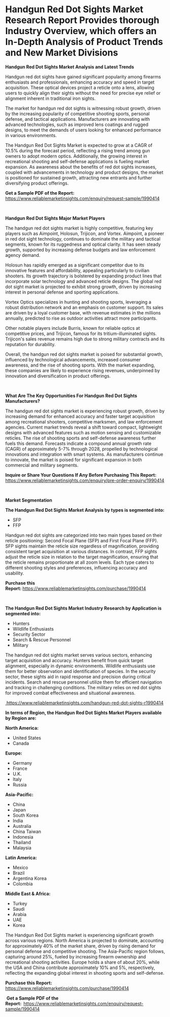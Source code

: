 <p><h1>Handgun Red Dot Sights Market Research Report Provides thorough Industry Overview, which offers an In-Depth Analysis of Product Trends and New Market Divisions</h1></p><p><strong>Handgun Red Dot Sights Market Analysis and Latest Trends</strong></p>
<p><p>Handgun red dot sights have gained significant popularity among firearms enthusiasts and professionals, enhancing accuracy and speed in target acquisition. These optical devices project a reticle onto a lens, allowing users to quickly align their sights without the need for precise eye relief or alignment inherent in traditional iron sights.</p><p>The market for handgun red dot sights is witnessing robust growth, driven by the increasing popularity of competitive shooting sports, personal defense, and tactical applications. Manufacturers are innovating with advanced technologies, such as improved lens coatings and rugged designs, to meet the demands of users looking for enhanced performance in various environments.</p><p>The Handgun Red Dot Sights Market is expected to grow at a CAGR of 10.5% during the forecast period, reflecting a rising trend among gun owners to adopt modern optics. Additionally, the growing interest in recreational shooting and self-defense applications is fueling market expansion. As awareness about the benefits of red dot sights increases, coupled with advancements in technology and product designs, the market is positioned for sustained growth, attracting new entrants and further diversifying product offerings.</p></p>
<p><strong>Get a Sample PDF of the Report:&nbsp;</strong> <a href="https://www.reliablemarketinsights.com/enquiry/request-sample/1990414?utm_campaign=2111&utm_medium=2&utm_source=Github&utm_content=ia&utm_term=12042025&utm_id=handgun-red-dot-sights">https://www.reliablemarketinsights.com/enquiry/request-sample/1990414</a></p>
<p>&nbsp;</p>
<p><strong>Handgun Red Dot Sights Major Market Players</strong></p>
<p><p>The handgun red dot sights market is highly competitive, featuring key players such as Aimpoint, Holosun, Trijicon, and Vortex. Aimpoint, a pioneer in red dot sight technology, continues to dominate the military and tactical segments, known for its ruggedness and optical clarity. It has seen steady growth, supported by increasing defense budgets and law enforcement agency demand.</p><p>Holosun has rapidly emerged as a significant competitor due to its innovative features and affordability, appealing particularly to civilian shooters. Its growth trajectory is bolstered by expanding product lines that incorporate solar technology and advanced reticle designs. The global red dot sight market is projected to exhibit strong growth, driven by increasing interest in personal defense and sporting applications.</p><p>Vortex Optics specializes in hunting and shooting sports, leveraging a robust distribution network and an emphasis on customer support. Its sales are driven by a loyal customer base, with revenue estimates in the millions annually, predicted to rise as outdoor activities attract more participants.</p><p>Other notable players include Burris, known for reliable optics at competitive prices, and Trijicon, famous for its tritium-illuminated sights. Trijicon's sales revenue remains high due to strong military contracts and its reputation for durability.</p><p>Overall, the handgun red dot sights market is poised for substantial growth, influenced by technological advancements, increased consumer awareness, and the rise of shooting sports. With the market expanding, these companies are likely to experience rising revenues, underpinned by innovation and diversification in product offerings.</p></p>
<p>&nbsp;</p>
<p><strong>What Are The Key Opportunities For Handgun Red Dot Sights Manufacturers?</strong></p>
<p><p>The handgun red dot sights market is experiencing robust growth, driven by increasing demand for enhanced accuracy and faster target acquisition among recreational shooters, competitive marksmen, and law enforcement agencies. Current market trends reveal a shift toward compact, lightweight designs with advanced features such as motion sensing and customizable reticles. The rise of shooting sports and self-defense awareness further fuels this demand. Forecasts indicate a compound annual growth rate (CAGR) of approximately 5-7% through 2028, propelled by technological innovations and integration with smart systems. As manufacturers continue to innovate, the market is poised for significant expansion in both commercial and military segments.</p></p>
<p><strong>Inquire or Share Your Questions If Any Before Purchasing This Report:</strong> <a href="https://www.reliablemarketinsights.com/enquiry/pre-order-enquiry/1990414?utm_campaign=2111&utm_medium=2&utm_source=Github&utm_content=ia&utm_term=12042025&utm_id=handgun-red-dot-sights">https://www.reliablemarketinsights.com/enquiry/pre-order-enquiry/1990414</a></p>
<p>&nbsp;</p>
<p><strong>Market Segmentation</strong></p>
<p><strong>The Handgun Red Dot Sights Market Analysis by types is segmented into:</strong></p>
<p><ul><li>SFP</li><li>FFP</li></ul></p>
<p><p>Handgun red dot sights are categorized into two main types based on their reticle positioning: Second Focal Plane (SFP) and First Focal Plane (FFP). SFP sights maintain the reticle size regardless of magnification, providing consistent target acquisition at various distances. In contrast, FFP sights adjust the reticle size in relation to the target magnification, ensuring that the reticle remains proportionate at all zoom levels. Each type caters to different shooting styles and preferences, influencing accuracy and usability.</p></p>
<p><strong>Purchase this Report:&nbsp;</strong><a href="https://www.reliablemarketinsights.com/purchase/1990414?utm_campaign=2111&utm_medium=2&utm_source=Github&utm_content=ia&utm_term=12042025&utm_id=handgun-red-dot-sights">https://www.reliablemarketinsights.com/purchase/1990414</a></p>
<p>&nbsp;</p>
<p><strong>The Handgun Red Dot Sights Market Industry Research by Application is segmented into:</strong></p>
<p><ul><li>Hunters</li><li>Wildlife Enthusiasts</li><li>Security Sector</li><li>Search & Rescue Personnel</li><li>Military</li></ul></p>
<p><p>The handgun red dot sights market serves various sectors, enhancing target acquisition and accuracy. Hunters benefit from quick target alignment, especially in dynamic environments. Wildlife enthusiasts use them for better observation and identification of species. In the security sector, these sights aid in rapid response and precision during critical incidents. Search and rescue personnel utilize them for efficient navigation and tracking in challenging conditions. The military relies on red dot sights for improved combat effectiveness and situational awareness.</p></p>
<p><a href="https://www.reliablemarketinsights.com/handgun-red-dot-sights-r1990414?utm_campaign=2111&utm_medium=2&utm_source=Github&utm_content=ia&utm_term=12042025&utm_id=handgun-red-dot-sights">&nbsp;https://www.reliablemarketinsights.com/handgun-red-dot-sights-r1990414</a></p>
<p><strong>In terms of Region, the Handgun Red Dot Sights Market Players available by Region are:</strong></p>
<p>
    <p> <strong> North America: </strong>
        <ul>
            <li>United States</li>
            <li>Canada</li>
        </ul>
        </p> 
    <p> <strong> Europe: </strong>
        <ul>
            <li>Germany</li>
            <li>France</li>
            <li>U.K.</li>
            <li>Italy</li>
            <li>Russia</li>
        </ul>
        </p> 
    <p> <strong> Asia-Pacific: </strong>
        <ul>
            <li>China</li>
            <li>Japan</li>
            <li>South Korea</li>
            <li>India</li>
            <li>Australia</li>
            <li>China Taiwan</li>
            <li>Indonesia</li>
            <li>Thailand</li>
            <li>Malaysia</li>
        </ul>
        </p> 
    <p> <strong> Latin America: </strong>
        <ul>
            <li>Mexico</li>
            <li>Brazil</li>
            <li>Argentina Korea</li>
            <li>Colombia</li>
        </ul>
        </p> 
    <p> <strong> Middle East & Africa: </strong>
        <ul>
            <li>Turkey</li>
            <li>Saudi</li>
            <li>Arabia</li>
            <li>UAE</li>
            <li>Korea</li>
        </ul>
    </p>
    </p>
<p><p>The Handgun Red Dot Sights market is experiencing significant growth across various regions. North America is projected to dominate, accounting for approximately 40% of the market share, driven by rising demand for personal defense and competitive shooting. The Asia-Pacific region follows, capturing around 25%, fueled by increasing firearm ownership and recreational shooting activities. Europe holds a share of about 20%, while the USA and China contribute approximately 10% and 5%, respectively, reflecting the expanding global interest in shooting sports and self-defense.</p></p>
<p><strong>Purchase this Report: </strong><a href="https://www.reliablemarketinsights.com/purchase/1990414?utm_campaign=2111&utm_medium=2&utm_source=Github&utm_content=ia&utm_term=12042025&utm_id=handgun-red-dot-sights">https://www.reliablemarketinsights.com/purchase/1990414</a></p>
<p>&nbsp;<strong>Get a Sample PDF of the Report:&nbsp;&nbsp;</strong><a href="https://www.reliablemarketinsights.com/enquiry/request-sample/1990414?utm_campaign=2111&utm_medium=2&utm_source=Github&utm_content=ia&utm_term=12042025&utm_id=handgun-red-dot-sights">https://www.reliablemarketinsights.com/enquiry/request-sample/1990414</a></p>
<p><strong></strong></p>
<p><p></p><p></p><p></p></p>